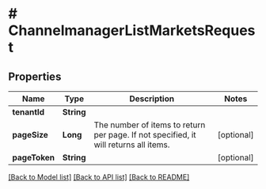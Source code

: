 # # ChannelmanagerListMarketsRequest


## Properties 


Name | Type | Description | Notes
------------ | ------------- | ------------- | -------------
**tenantId**| **String** |   |
**pageSize**| **Long** | The number of items to return per page. If not specified, it will returns all items.  | [optional]
**pageToken**| **String** |   | [optional]


[[Back to Model list]](../../README.md#models) [[Back to API list]](../../README.md#endpoints) [[Back to README]](../../README.md)

